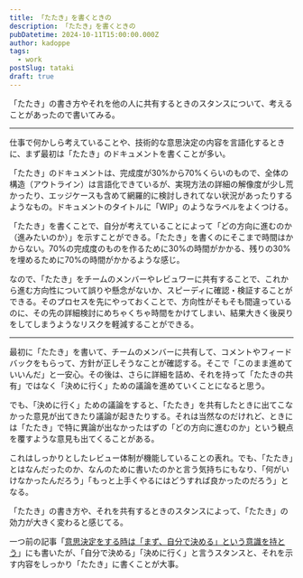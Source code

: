 ```yaml
---
title: 「たたき」を書くときの
description: 「たたき」を書くときの
pubDatetime: 2024-10-11T15:00:00.000Z
author: kadoppe
tags:
  - work
postSlug: tataki
draft: true
---
```


「たたき」の書き方やそれを他の人に共有するときのスタンスについて、考えることがあったので書いてみる。

***

仕事で何かしら考えていることや、技術的な意思決定の内容を言語化するときに、まず最初は「たたき」のドキュメントを書くことが多い。

「たたき」のドキュメントは、完成度が30%から70%くらいのもので、全体の構造（アウトライン）は言語化できているが、実現方法の詳細の解像度が少し荒かったり、エッジケースも含めて網羅的に検討しきれてない状況があったりするようなもの。ドキュメントのタイトルに「WIP」のようなラベルをよくつける。

「たたき」を書くことで、自分が考えていることによって「どの方向に進むのか（進みたいのか）」を示すことができる。「たたき」を書くのにそこまで時間はかからない。70%の完成度のものを作るために30%の時間がかかる、残りの30%を埋めるために70%の時間がかかるような感じ。

なので、「たたき」をチームのメンバーやレビュワーに共有することで、これから進む方向性について誤りや懸念がないか、スピーディに確認・検証することができる。そのプロセスを先にやっておくことで、方向性がそもそも間違っているのに、その先の詳細検討にめちゃくちゃ時間をかけてしまい、結果大きく後戻りをしてしまうようなリスクを軽減することができる。

***

最初に「たたき」を書いて、チームのメンバーに共有して、コメントやフィードバックをもらって、方針が正しそうなことが確認する。そこで「このまま進めていいんだ」と一安心。その後は、さらに詳細を詰め、それを持って「たたきの共有」ではなく「決めに行く」ための議論を進めていくことになると思う。

でも、「決めに行く」ための議論をすると、「たたき」を共有したときに出てこなかった意見が出てきたり議論が起きたりする。それは当然なのだけれど、ときには「たたき」で特に異論が出なかったはずの「どの方向に進むのか」という観点を覆すような意見も出てくることがある。

これはしっかりとしたレビュー体制が機能していることの表れ。でも、「たたき」とはなんだったのか、なんのために書いたのかと言う気持ちにもなり、「何がいけなかったんだろう」「もっと上手くやるにはどうすれば良かったのだろう」となる。

「たたき」の書き方や、それを共有するときのスタンスによって、「たたき」の効力が大きく変わると感じてる。

一つ前の記事「[意思決定をする時は「まず、自分で決める」という意識を持とう](https://kadoppe.com/posts/2024-10-08-make-decisions-start-by-deciding-yourself/)」にも書いたが、「自分で決める」「決めに行く」と言うスタンスと、それを示す内容をしっかり「たたき」に書くことが大事。
